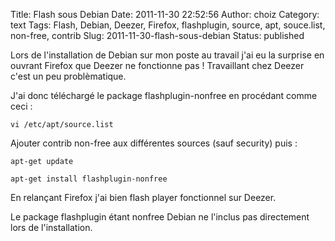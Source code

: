 Title: Flash sous Debian
Date: 2011-11-30 22:52:56
Author: choiz
Category: text
Tags: Flash, Debian, Deezer, Firefox, flashplugin, source, apt, souce.list, non-free, contrib
Slug: 2011-11-30-flash-sous-debian
Status: published

Lors de l'installation de Debian sur mon poste au travail j'ai eu la
surprise en ouvrant Firefox que Deezer ne fonctionne pas ! Travaillant
chez Deezer c'est un peu problèmatique.

J'ai donc téléchargé le package flashplugin-nonfree en procédant comme
ceci :

    vi /etc/apt/source.list

Ajouter contrib non-free aux différentes sources (sauf security) puis :

    apt-get update

    apt-get install flashplugin-nonfree

En relançant Firefox j'ai bien flash player fonctionnel sur Deezer.

Le package flashplugin étant nonfree Debian ne l'inclus pas directement
lors de l'installation.
